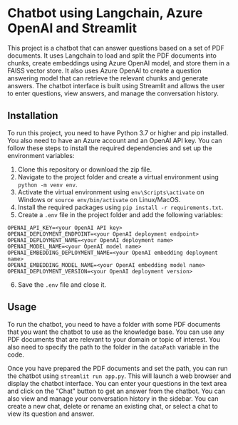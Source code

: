 # Chatbot using Langchain, Azure OpenAI and Streamlit

This project is a chatbot that can answer questions based on a set of PDF documents. It uses Langchain to load and split the PDF documents into chunks, create embeddings using Azure OpenAI model, and store them in a FAISS vector store. It also uses Azure OpenAI to create a question answering model that can retrieve the relevant chunks and generate answers. The chatbot interface is built using Streamlit and allows the user to enter questions, view answers, and manage the conversation history.

## Installation

To run this project, you need to have Python 3.7 or higher and pip installed. You also need to have an Azure account and an OpenAI API key. You can follow these steps to install the required dependencies and set up the environment variables:

1. Clone this repository or download the zip file.
2. Navigate to the project folder and create a virtual environment using `python -m venv env`.
3. Activate the virtual environment using `env\Scripts\activate` on Windows or `source env/bin/activate` on Linux/MacOS.
4. Install the required packages using `pip install -r requirements.txt`.
5. Create a `.env` file in the project folder and add the following variables:

```
OPENAI_API_KEY=<your OpenAI API key>
OPENAI_DEPLOYMENT_ENDPOINT=<your OpenAI deployment endpoint>
OPENAI_DEPLOYMENT_NAME=<your OpenAI deployment name>
OPENAI_MODEL_NAME=<your OpenAI model name>
OPENAI_EMBEDDING_DEPLOYMENT_NAME=<your OpenAI embedding deployment name>
OPENAI_EMBEDDING_MODEL_NAME=<your OpenAI embedding model name>
OPENAI_DEPLOYMENT_VERSION=<your OpenAI deployment version>
```

6. Save the `.env` file and close it.

## Usage

To run the chatbot, you need to have a folder with some PDF documents that you want the chatbot to use as the knowledge base. You can use any PDF documents that are relevant to your domain or topic of interest. You also need to specify the path to the folder in the `dataPath` variable in the code.

Once you have prepared the PDF documents and set the path, you can run the chatbot using `streamlit run app.py`. This will launch a web browser and display the chatbot interface. You can enter your questions in the text area and click on the "Chat" button to get an answer from the chatbot. You can also view and manage your conversation history in the sidebar. You can create a new chat, delete or rename an existing chat, or select a chat to view its question and answer.
